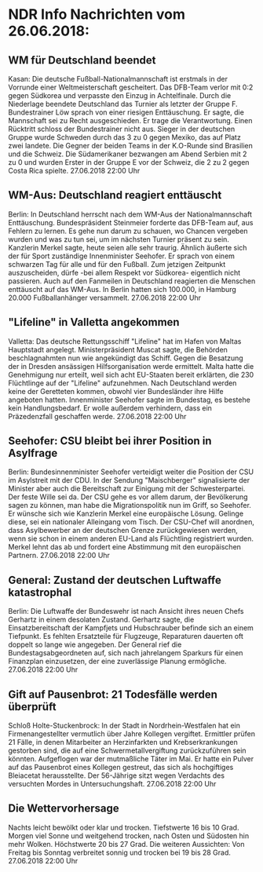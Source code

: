 # NDR Info Nachrichten vom 26.06.2018:


## WM für Deutschland beendet
Kasan: Die deutsche Fußball-Nationalmannschaft ist erstmals in der Vorrunde einer Weltmeisterschaft gescheitert. Das DFB-Team verlor mit 0:2 gegen Südkorea und verpasste den Einzug in Achtelfinale. Durch die Niederlage beendete Deutschland das Turnier als letzter der Gruppe F. Bundestrainer Löw sprach von einer riesigen Enttäuschung. Er sagte, die Mannschaft sei zu Recht ausgeschieden. Er trage die Verantwortung. Einen Rücktritt schloss der Bundestrainer nicht aus. Sieger in der deutschen Gruppe wurde Schweden durch das 3 zu 0 gegen Mexiko, das auf Platz zwei landete. Die Gegner der beiden Teams in der K.O-Runde sind Brasilien und die Schweiz. Die Südamerikaner bezwangen am Abend Serbien mit 2 zu 0 und wurden Erster in der Gruppe E vor der Schweiz, die 2 zu 2 gegen Costa Rica spielte. 27.06.2018 22:00 Uhr 

## WM-Aus: Deutschland reagiert enttäuscht
Berlin: In Deutschland herrscht nach dem WM-Aus der Nationalmannschaft Enttäuschung. Bundespräsident Steinmeier forderte das DFB-Team auf, aus Fehlern zu lernen. Es gehe nun darum zu schauen, wo Chancen vergeben wurden und was zu tun sei, um im nächsten Turnier präsent zu sein. Kanzlerin Merkel sagte, heute seien alle sehr traurig. Ähnlich äußerte sich der für Sport zuständige Innenminister Seehofer. Er sprach von einem schwarzen Tag für alle und für den Fußball. Zum jetzigen Zeitpunkt auszuscheiden, dürfe -bei allem Respekt vor Südkorea- eigentlich nicht passieren. Auch auf den Fanmeilen in Deutschland reagierten die Menschen enttäuscht auf das WM-Aus. In Berlin hatten sich 100.000, in Hamburg 20.000 Fußballanhänger versammelt. 27.06.2018 22:00 Uhr 

## "Lifeline" in Valletta angekommen
Valletta: Das deutsche Rettungsschiff "Lifeline" hat im Hafen von Maltas Hauptstadt angelegt. Ministerpräsident Muscat sagte, die Behörden beschlagnahmten nun wie angekündigt das Schiff. Gegen die Besatzung der in Dresden ansässigen Hilfsorganisation werde ermittelt. Malta hatte die Genehmigung nur erteilt, weil sich acht EU-Staaten bereit erklärten, die 230 Flüchtlinge auf der "Lifeline" aufzunehmen. Nach Deutschland werden keine der Geretteten kommen, obwohl vier Bundesländer ihre Hilfe angeboten hatten. Innenminister Seehofer sagte im Bundestag, es bestehe kein Handlungsbedarf. Er wolle außerdem verhindern, dass ein Präzedenzfall geschaffen werde. 27.06.2018 22:00 Uhr 

## Seehofer: CSU bleibt bei ihrer Position in Asylfrage
Berlin: Bundesinnenminister Seehofer verteidigt weiter die Position der CSU im Asylstreit mit der CDU. In der Sendung "Maischberger" signalisierte der Minister aber auch die Bereitschaft zur Einigung mit der Schwesterpartei. Der feste Wille sei da. Der CSU gehe es vor allem darum, der Bevölkerung sagen zu können, man habe die Migrationspolitik nun im Griff, so Seehofer. Er wünsche sich wie Kanzlerin Merkel eine europäische Lösung. Gelinge diese, sei ein nationaler Alleingang vom Tisch. Der CSU-Chef will anordnen, dass Asylbewerber an der deutschen Grenze zurückgewiesen werden, wenn sie schon in einem anderen EU-Land als Flüchtling registriert wurden. Merkel lehnt das ab und fordert eine Abstimmung mit den europäischen Partnern. 27.06.2018 22:00 Uhr 

## General: Zustand der deutschen Luftwaffe katastrophal
Berlin: Die Luftwaffe der Bundeswehr ist nach Ansicht ihres neuen Chefs Gerhartz in einem desolaten Zustand. Gerhartz sagte, die Einsatzbereitschaft der Kampfjets und Hubschrauber befinde sich an einem Tiefpunkt. Es fehlten Ersatzteile für Flugzeuge, Reparaturen dauerten oft doppelt so lange wie angegeben. Der General rief die Bundestagsabgeordneten auf, sich nach jahrelangem Sparkurs für einen Finanzplan einzusetzen, der eine zuverlässige Planung ermögliche. 27.06.2018 22:00 Uhr 

## Gift auf Pausenbrot: 21 Todesfälle werden überprüft
Schloß Holte-Stuckenbrock: In der Stadt in Nordrhein-Westfalen hat ein Firmenangestellter vermutlich über Jahre Kollegen vergiftet. Ermittler prüfen 21 Fälle, in denen Mitarbeiter an Herzinfarkten und Krebserkrankungen gestorben sind, die auf eine Schwermetallvergiftung zurückzuführen sein könnten. Aufgeflogen war der mutmaßliche Täter im Mai. Er hatte ein Pulver auf das Pausenbrot eines Kollegen gestreut, das sich als hochgiftiges Bleiacetat herausstellte. Der 56-Jährige sitzt wegen Verdachts des versuchten Mordes in Untersuchungshaft. 27.06.2018 22:00 Uhr 

## Die Wettervorhersage
Nachts leicht bewölkt oder klar und trocken. Tiefstwerte 16 bis 10 Grad. Morgen viel Sonne und weitgehend trocken, nach Osten und Südosten hin mehr Wolken. Höchstwerte 20 bis 27 Grad. Die weiteren Aussichten: Von Freitag bis Sonntag verbreitet sonnig und trocken bei 19 bis 28 Grad. 27.06.2018 22:00 Uhr 
